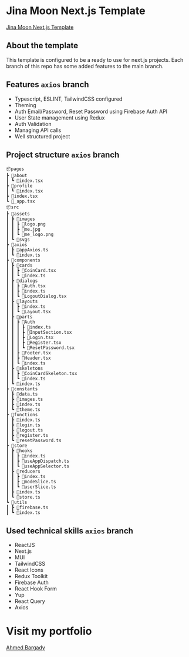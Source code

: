 # Jina Moon Next.js Template

[Jina Moon Next.js Template](https://jinamoon-nextjs-template.ahmedbargady.me)

## About the template

This template is configured to be a ready to use for next.js projects. Each branch of this repo has some added features to the main branch.

## Features `axios` branch

- Typescript, ESLINT, TailwindCSS configured
- Theming
- Auth Email/Password, Reset Password using Firebase Auth API
- User State management using Redux
- Auth Validation
- Managing API calls
- Well structured project

## Project structure `axios` branch
```
📦pages
┣ 📂about
┃ ┗ 📜index.tsx
┣ 📂profile
┃ ┗ 📜index.tsx
┣ 📜index.tsx
┗ 📜_app.tsx
📦src
┣ 📂assets
┃ ┣ 📂images
┃ ┃ ┣ 📜logo.png
┃ ┃ ┣ 📜me.jpg
┃ ┃ ┗ 📜me_logo.png
┃ ┗ 📂svgs
┣ 📂axios
┃ ┣ 📜appAxios.ts
┃ ┗ 📜index.ts
┣ 📂components
┃ ┣ 📂cards
┃ ┃ ┣ 📜CoinCard.tsx
┃ ┃ ┗ 📜index.ts
┃ ┣ 📂dialogs
┃ ┃ ┣ 📜Auth.tsx
┃ ┃ ┣ 📜index.ts
┃ ┃ ┗ 📜LogoutDialog.tsx
┃ ┣ 📂layouts
┃ ┃ ┣ 📜index.ts
┃ ┃ ┗ 📜Layout.tsx
┃ ┣ 📂parts
┃ ┃ ┣ 📂Auth
┃ ┃ ┃ ┣ 📜index.ts
┃ ┃ ┃ ┣ 📜InputSection.tsx
┃ ┃ ┃ ┣ 📜Login.tsx
┃ ┃ ┃ ┣ 📜Register.tsx
┃ ┃ ┃ ┗ 📜ResetPassword.tsx
┃ ┃ ┣ 📜Footer.tsx
┃ ┃ ┣ 📜Header.tsx
┃ ┃ ┗ 📜index.ts
┃ ┣ 📂skeletons
┃ ┃ ┣ 📜CoinCardSkeleton.tsx
┃ ┃ ┗ 📜index.ts
┃ ┗ 📜index.ts
┣ 📂constants
┃ ┣ 📜data.ts
┃ ┣ 📜images.ts
┃ ┣ 📜index.ts
┃ ┗ 📜theme.ts
┣ 📂functions
┃ ┣ 📜index.ts
┃ ┣ 📜login.ts
┃ ┣ 📜logout.ts
┃ ┣ 📜register.ts
┃ ┗ 📜resetPassword.ts
┣ 📂store
┃ ┣ 📂hooks
┃ ┃ ┣ 📜index.ts
┃ ┃ ┣ 📜useAppDispatch.ts
┃ ┃ ┗ 📜useAppSelector.ts
┃ ┣ 📂reducers
┃ ┃ ┣ 📜index.ts
┃ ┃ ┣ 📜modeSlice.ts
┃ ┃ ┗ 📜userSlice.ts
┃ ┣ 📜index.ts
┃ ┗ 📜store.ts
┗ 📂utils
┃ ┣ 📜firebase.ts
┃ ┗ 📜index.ts
```
## Used technical skills `axios` branch

- ReactJS
- Next.js
- MUI
- TailwindCSS
- React Icons
- Redux Toolkit
- Firebase Auth
- React Hook Form
- Yup
- React Query
- Axios

# Visit my portfolio


[Ahmed Bargady](https://ahmedbargady.me)

